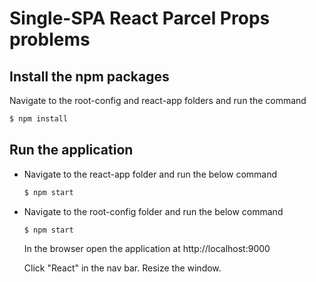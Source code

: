 # Single-SPA React Parcel Props problems

## Install the npm packages

Navigate to the root-config and react-app folders and run the command

```js
$ npm install
```

## Run the application

- Navigate to the react-app folder and run the below command
  ```js
  $ npm start
  ```
- Navigate to the root-config folder and run the below command

  ```js
  $ npm start
  ```

  In the browser open the application at http://localhost:9000

  Click "React" in the nav bar. Resize the window.
